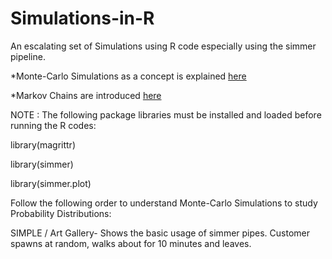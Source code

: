 # Simulations-in-R
An escalating set of Simulations using R code especially using the simmer pipeline.

*Monte-Carlo Simulations as a concept is explained [here]([url](https://www.wikiwand.com/en/articles/Monte_Carlo_method))

*Markov Chains are introduced [here]([url](https://www.wikiwand.com/en/articles/Markov_chain))



NOTE : The following package libraries must be installed and loaded before running the R codes:

library(magrittr)

library(simmer)

library(simmer.plot)


Follow the following order to understand Monte-Carlo Simulations to study Probability Distributions:

SIMPLE / Art Gallery- Shows the basic usage of simmer pipes. Customer spawns at random, walks about for 10 minutes and leaves.

